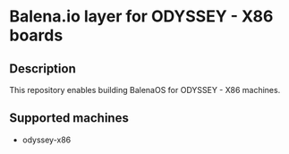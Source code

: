 # Balena.io layer for ODYSSEY - X86 boards

## Description

This repository enables building BalenaOS for ODYSSEY - X86 machines.

## Supported machines

* odyssey-x86